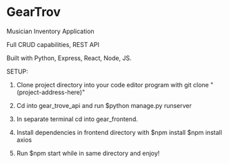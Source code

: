 # GearTrov

Musician Inventory Application

Full CRUD capabilities, REST API 

Built with Python, Express, React, Node, JS. 

SETUP:
1. Clone project directory into your code editor program with git clone "(project-address-here)"

2. Cd into gear_trove_api and run $python manage.py runserver  

3. In separate terminal cd into gear_frontend. 

4. Install dependencies in frontend directory with
  $npm install
  $npm install axios 
  
5. Run $npm start while in same directory and enjoy!
  
 
